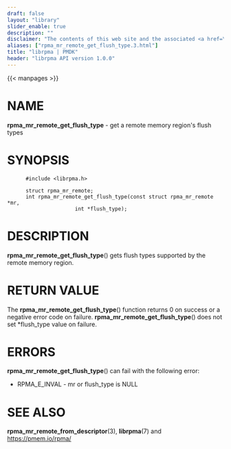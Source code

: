 ```yaml
---
draft: false
layout: "library"
slider_enable: true
description: ""
disclaimer: "The contents of this web site and the associated <a href=\"https://github.com/pmem\">GitHub repositories</a> are BSD-licensed open source."
aliases: ["rpma_mr_remote_get_flush_type.3.html"]
title: "librpma | PMDK"
header: "librpma API version 1.0.0"
---
```

{{< manpages >}}

[comment]: <> (SPDX-License-Identifier: BSD-3-Clause)
[comment]: <> (Copyright 2020-2022, Intel Corporation)

NAME
====

**rpma\_mr\_remote\_get\_flush\_type** - get a remote memory region\'s
flush types

SYNOPSIS
========

          #include <librpma.h>

          struct rpma_mr_remote;
          int rpma_mr_remote_get_flush_type(const struct rpma_mr_remote *mr,
                          int *flush_type);

DESCRIPTION
===========

**rpma\_mr\_remote\_get\_flush\_type**() gets flush types supported by
the remote memory region.

RETURN VALUE
============

The **rpma\_mr\_remote\_get\_flush\_type**() function returns 0 on
success or a negative error code on failure.
**rpma\_mr\_remote\_get\_flush\_type**() does not set \*flush\_type
value on failure.

ERRORS
======

**rpma\_mr\_remote\_get\_flush\_type**() can fail with the following
error:

-   RPMA\_E\_INVAL - mr or flush\_type is NULL

SEE ALSO
========

**rpma\_mr\_remote\_from\_descriptor**(3), **librpma**(7) and
https://pmem.io/rpma/
